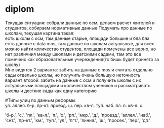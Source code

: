 # diplom
Текущая ситуация: собрали данные по осм, делаем расчет жителей и студентов, собираем нормативные данные
Подумать про данные по школам, текущая картина такая:  
есть школы с осм, там данные старые, площади большие и бла бла  
есть данные с data mos, там данные по школам актуальные, для всех можно найти количество студентов, площади помечены все верно, но нет различиия между школами и детскими садами, там это все помечено как образовательные учереждения(то бишь будет принято за школу)  
Мне видятся 2 варианта: забить на данные с mos и считать отдельно сады отдельно школы, но получить очень большую неточность  
вариант второй: забить на данные с осм и получить школы с их актуальными площадями и количеством учеников и рассматривать школы и десткие сады как одну категорию  

#Типы улиц по данным реформы:  
ул. аллея. б-р. пр-кт. проезд. ш. пер. кв-л. туп. наб. пл. п. кв-л. с.  
  
'б-р.', 'с.', 'пл.', 'кв-л.', 'п.', 'х.', 'рп.', 'мкр.', 'д.', 'проезд.', 'аллея.', 'наб.', 'снт.', 'пр-кт.', 'км.', 'туп.', 'ул.', 'пгт.', 'линия.', 'ш.', 'просек.', 'пер.', 'дп.'
